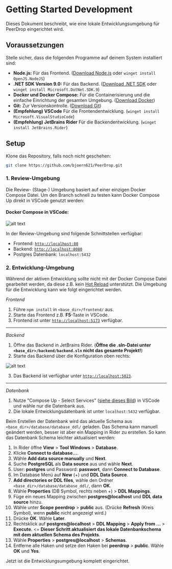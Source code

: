 # Getting Started Development

Dieses Dokument beschreibt, wie eine lokale Entwicklungsumgebung für PeerDrop eingerichtet wird.

## Voraussetzungen

Stelle sicher, dass die folgenden Programme auf deinem System installiert sind:

-   **Node.js:** Für das Frontend. ([Download Node.js](https://nodejs.org/) oder `winget install OpenJS.NodeJS`)
-   **.NET SDK Version 9.0:** Für das Backend. ([Download .NET SDK](https://dotnet.microsoft.com/download) oder `winget install Microsoft.DotNet.SDK.9`)
-   **Docker und Docker Compose:** Für die Containerisierung und die einfache Einrichtung der gesamten Umgebung. ([Download Docker](https://www.docker.com/products/docker-desktop/))
-   **Git:** Zur Versionskontrolle. ([Download Git](https://git-scm.com/downloads))
-   **(Empfehlung) VSCode** Für die Frontendentwicklung. (`winget install Microsoft.VisualStudioCode`)
-   **(Empfehlung) JetBrains Rider** Für die Backendentwicklung. (`winget install JetBrains.Rider`)

## Setup

Klone das Repository, falls noch nicht geschehen:

```bash
git clone https://github.com/bjoern621/PeerDrop.git
```

### 1. Review-Umgebung

Die Review- (Stage-) Umgebung basiert auf einer einzigen Docker Compose Datei. Um den Branch schnell zu testen kann Docker Compose Up direkt in VSCode genutzt werden:

#### Docker Compose in VSCode:

![alt text](image-2.png)

In der Review-Umgebung sind folgende Schnittstellen verfügbar:

-   Frontend: [`http://localhost:80`](http://localhost:80)
-   Backend: [`http://localhost:8080`](http://localhost:8080)
-   Postgres Datenbank: `localhost:5432`

### 2. Entwicklung-Umgebung

Während der aktiven Entwicklung sollte nicht mit der Docker Compose Datei gearbeitet werden, da diese z.B. kein [Hot Reload](https://www.it-intouch.de/glossar/hot-reload/) unterstützt. Die Umgebung für die Entwicklung kann wie folgt eingerichtet werden.

_Frontend_

1. Führe `npm install` in `<base_dir>/frontend/` aus.
2. Starte das Frontend z.B. **F5**-Taste in VSCode.
3. Frontend ist unter [`http://localhost:5173`](http://localhost:5173) verfügbar.

---

_Backend_

1. Öffne das Backend in JetBrains Rider. (**Öffne die .sln-Datei unter `<base_dir>/backend/backend.sln` nicht das gesamte Projekt!**)
2. Starte das Backend über die Konfiguration oben rechts:

![alt text](image-3.png)

3. Das Backend ist verfügbar unter [`http://localhost:5023`](http://localhost:5023).

---

_Datenbank_

1. Nutze "Compose Up - Select Services" ([siehe dieses Bild](#docker-compose-in-vscode:)) in VSCode und wähle nur die Datenbank aus.
2. Die lokale Entwicklungsdatenbank ist unter `localhost:5432` verfügbar.

Beim Erstellen der Datenbank wird das aktuelle Schema aus `<base_dir>/database/database_ddl/` geladen. Das Schema kann manuell geändert werden, besser ist aber ein Mapping in Rider zu erstellen. So kann das Datenbank Schema leichter aktualisiert werden:

1. In Rider öffne **View** > **Tool Windows** > **Database**.
2. Klicke **Connect to database...**.
3. Wähle **Add data source manually** und **Next**.
4. Suche **PostgreSQL** als **Data source** aus und wähle **Next**.
5. User: **postgres** und Password: **passwort**, dann **Connect to Database**.
6. Im Database Menü auf **New** (+) und **DDL Data Source**.
7. **Add directories or DDL files**, wähle den Ordner `<base_dir>/database/database_ddl/`, dann **OK**.
8. Wähle **Properties** (DB Symbol, rechts neben +) > **DDL Mappings**.
9. Füge ein neues Mapping zwischen **postgres@localhost** und **DDL data source** hinzu.
10. Wähle unter **Scope** **peerdrop** > **public** aus. (Drücke **Refresh** (Kreis Symbol), wenn **public** nicht angezeigt wird.)
11. Drücke **OK**. Wähle **Later**.
12. Rechtsklick auf **postgres@localhost** > **DDL Mapping** > **Apply from ...** > **Execute**. <= **Dieser Schritt aktualisiert das lokale Datenbankschema mit dem aktuellen Schema des Projekts**.
13. Wähle **Properties** > **postgres@localhost** > **Schemas**.
14. Entferne alle Haken und setze den Haken bei **peerdrop** > **public**. Wähle **OK** und **Yes**.

Jetzt ist die Entwicklungsumgebung komplett eingerichtet.

